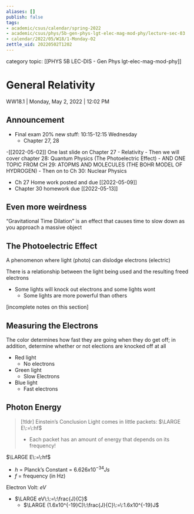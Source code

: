 ```yaml
---
aliases: []
publish: false
tags:
- academic/csus/calendar/spring-2022
- academic/csus/phys/5b-gen-phys-lgt-elec-mag-mod-phy/lecture-sec-03
- calendar/2022/05/W18/1-Monday-02
zettle_uid: 20220502T1202
---
```


category topic: [[PHYS 5B LEC-DIS - Gen Phys lgt-elec-mag-mod-phy]]

# General Relativity

WW18.1 | Monday, May 2, 2022 | 12:02 PM

## Announcement

- Final exam 20% new stuff: 10:15-12:15 Wednesday
	- Chapter 27, 28

-[[2022-05-02]] One last slide on Chapter 27 - Relativity
	- Then we will cover chapter 28: Quantum Physics (The Photoelectric Effect)
	- AND ONE TOPIC FROM CH 29: ATOPMS AND MOLECULES (THE BOHR MODEL OF HYDROGEN)
	- Then on to Ch 30: Nuclear Physics
- Ch 27 Home work posted and due [[2022-05-09]]
- Chapter 30 homework due [[2022-05-13]]

## Even more weirdness

“Gravitational Time Dilation” is an effect that causes time to slow down as you approach a massive object

## The Photoelectric Effect

A phenomenon where light (photo) can dislodge electrons (electric)

There is a relationship between the light being used and the resulting freed electrons

- Some lights will knock out electrons and some lights wont
	- Some lights are more powerful than others

[incomplete notes on this section]

## Measuring the Electrons

The color determines how fast they are going when they do get off; in addition, determine whether or not elections are knocked off at all

- Red light
	- No electrons
- Green light
	- Slow Electrons
- Blue light
	- Fast electrons

## Photon Energy

> [!tldr] Einstein’s Conclusion
> Light comes in little packets: $\LARGE E\:=\:hf$
> - Each packet has an amount of energy that depends on its frequency!

$\LARGE E\:=\:hf$
- $h$ = Planck’s Constant = $6.626 x 10^{-34}Js$
- $f$ = frequency (in Hz)

Electron Volt: $eV$
- $\LARGE eV\:\:=\:\frac{J}{C}$
	- $\LARGE (1.6x10^{-19}C)\:\frac{J}{C}\:=\:1.6x10^{-19}J$
